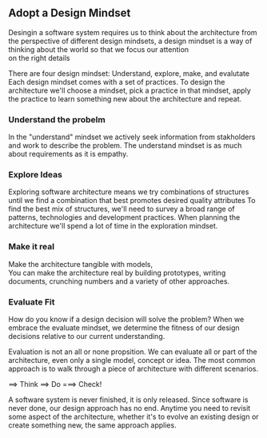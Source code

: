 ## Adopt a Design Mindset

Desingin a software system requires us to think about the architecture
from the perspective of different design mindsets, a design mindset
is a way of thinking about the world so that we focus our attention  
on the right details

There are four design mindset: Understand, explore, make, and evalutate
Each design mindset comes with a set of practices. To design the architecture
we'll choose a mindset, pick a practice in that mindset, apply the practice
to learn something new about the architecture and repeat.


### Understand the probelm

In the "understand" mindset we actively seek information from stakholders
and work to describe the problem. The understand mindset is as much
about requirements as it is empathy.


### Explore Ideas

Exploring software architecture means we try combinations of structures
until we find a combination that best promotes desired quality attributes
To find the best mix of structures, we'll need to survey a broad range
of patterns, technologies and development practices. When planning the
architecture we'll spend a lot of time in the exploration mindset.

### Make it real

Make the architecture tangible with models,  
You can make the architecture real by building prototypes, writing
documents, crunching numbers and a variety of other approaches.

### Evaluate Fit

How do you know if a design decision will solve the problem? When
we embrace the evaluate mindset, we determine the fitness of our
design decisions relative to our current understanding.

Evaluation is not an all or none propsition. We can evaluate all or part
of the architecture, even only a single model, concept or idea. The
most common approach is to walk through a piece of architecture with
different scenarios.

==> Think ==> Do ===> Check!

A software system is never finished, it is only released. Since software
is never done, our design approach has no end. Anytime you need to revisit
some aspect of the architecture, whether it's to evolve an existing
design or create something new, the same approach applies.
